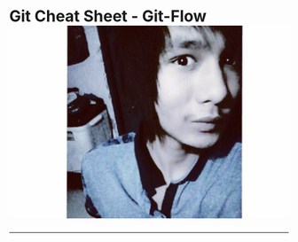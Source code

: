 Git Cheat Sheet - Git-Flow [![Awesome](https://github.com/Imsatis/GIt-Command/blob/master/nepgitcom/Test.svg)](https://github.com/sindresorhus/awesome)
===============
<hr>